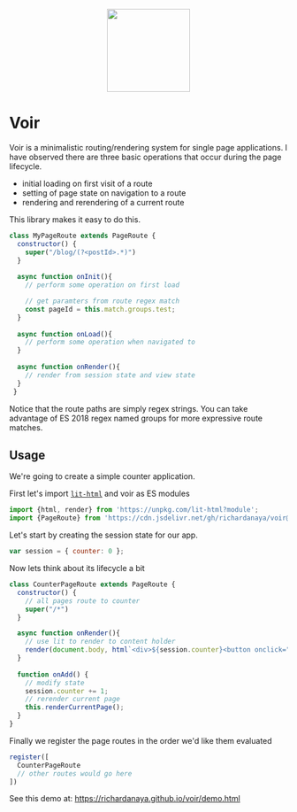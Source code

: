 
<p align="center"><img width=150 src="https://richardanaya.github.io/voir/voir.png"></p>

# Voir

Voir is a minimalistic routing/rendering system for single page applications. I have observed there are three basic operations that occur during the page lifecycle.

* initial loading on first visit of a route
* setting of page state on navigation to a route
* rendering and rerendering of a current route

This library makes it easy to do this.

```javascript
class MyPageRoute extends PageRoute {
  constructor() {
    super("/blog/(?<postId>.*)")
  }
  
  async function onInit(){
    // perform some operation on first load

    // get paramters from route regex match
    const pageId = this.match.groups.test;
  }
  
  async function onLoad(){
  	// perform some operation when navigated to
  }
  
  async function onRender(){
  	// render from session state and view state
  }
 }
```

Notice that the route paths are simply regex strings. You can take advantage of ES 2018 regex named groups for more expressive route matches.

## Usage

We're going to create a simple counter application.  

First let's import [`lit-html`](https://lit-html.polymer-project.org/) and voir as ES modules

```javascript
import {html, render} from 'https://unpkg.com/lit-html?module';
import {PageRoute} from 'https://cdn.jsdelivr.net/gh/richardanaya/voir@latest/voir.js';
```

Let's start by creating the session state for our app.

```javascript
var session = { counter: 0 };
```

Now lets think about its lifecycle a bit

```javascript
class CounterPageRoute extends PageRoute {
  constructor() {
    // all pages route to counter
    super("/*")
  }

  async function onRender(){
    // use lit to render to content holder
    render(document.body, html`<div>${session.counter}<button onclick="${this.onAdd}">+</button></div>`
  }
  
  function onAdd() {
    // modify state
    session.counter += 1;
    // rerender current page
    this.renderCurrentPage();
  }
}
```

Finally we register the page routes in the order we'd like them evaluated

```javascript
register([
  CounterPageRoute
  // other routes would go here
])
```

See this demo at: https://richardanaya.github.io/voir/demo.html

